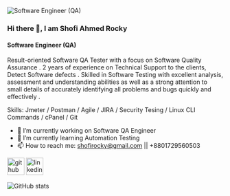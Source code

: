 ![Software Engineer (QA)](https://media-exp1.licdn.com/dms/image/C5616AQHnzZ6_tovXqA/profile-displaybackgroundimage-shrink_350_1400/0/1660071525128?e=1665619200&v=beta&t=X85xk7gA70X9QbJbr5bmTj_XqrNsOp5CY7wCONtzeMs)
### Hi there 👋, I am Shofi Ahmed Rocky
#### Software Engineer (QA)


Result-oriented  Software QA Tester with a focus on Software Quality Assurance .  2  years of experience on Technical Support to the clients, Detect Software defects .  Skilled in Software Testing with excellent analysis, assessment and understanding abilities as well as a strong attention to small details of accurately identifying all problems and bugs quickly and effectively . 

Skills: Jmeter / Postman / Agile / JIRA / Security Tesing / Linux CLI Commands / cPanel / Git 
- 🔭 I’m currently working on Software QA Engineer 
- 🌱 I’m currently learning Automation Testing 
- 📫 How to reach me: shofirocky@gmail.com || +8801729560503 


[<img src='https://cdn.jsdelivr.net/npm/simple-icons@3.0.1/icons/github.svg' alt='github' height='40'>](https://github.com/shofirocky)  [<img src='https://cdn.jsdelivr.net/npm/simple-icons@3.0.1/icons/linkedin.svg' alt='linkedin' height='40'>](https://www.linkedin.com/in/shofi-ahmed-rocky-076733156/)  

![GitHub stats](https://github-readme-stats.vercel.app/api?username=shofirocky&show_icons=true)  




 

 





